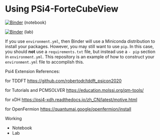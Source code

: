 # Using PSi4-ForteCubeView

[![Binder](https://mybinder.org/badge_logo.svg)](https://mybinder.org/v2/gh/yychuang/109-2-compchem-lite/HEAD?filepath=index.ipynb)  (notebook) 

[![Binder](https://mybinder.org/badge_logo.svg)](https://mybinder.org/v2/gh/yychuang/109-2-compchem-lite/HEAD?urlpath=lab) (lab)


If you use `environment.yml`, then Binder will use a Miniconda distribution
to install your packages. However, you may still want to use `pip`. In
this case, you should **not** use a `requirements.txt` file, but instead use
a `- pip` section in `environment.yml`. This repository is an example of how
to construct your `environment.yml` file to accomplish this.

Psi4 Extension References:

for TDDFT
https://github.com/robertodr/tddft_psicon2020

for Tutorials and PCMSOLVER
https://education.molssi.org/qm-tools/

for xDH
https://psi4-xdh.readthedocs.io/zh_CN/latest/motive.html

for OpenFermion
https://quantumai.google/openfermion/install

Working
* Notebook 
* Lab
